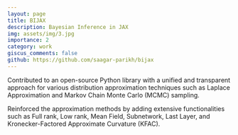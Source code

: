 ```yaml
---
layout: page
title: BIJAX
description: Bayesian Inference in JAX
img: assets/img/3.jpg
importance: 2
category: work
giscus_comments: false
github: https://github.com/saagar-parikh/bijax
---
```


Contributed to an open-source Python library with a unified and transparent approach for various distribution approximation techniques such as Laplace Approximation and Markov Chain Monte Carlo (MCMC) sampling.

Reinforced the approximation methods by adding extensive functionalities such as Full rank, Low rank, Mean Field, Subnetwork, Last Layer, and Kronecker-Factored Approximate Curvature (KFAC).
